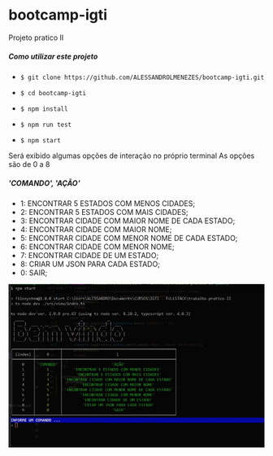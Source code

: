 # bootcamp-igti

Projeto pratico II

##### Como utilizar este projeto

- `$ git clone https://github.com/ALESSANDROLMENEZES/bootcamp-igti.git`

- `$ cd bootcamp-igti`

- `$ npm install`

- `$ npm run test`

- `$ npm start`

Será exibido algumas opções de interação no próprio terminal
As opções são de 0 a 8

##### 'COMANDO', 'AÇÃO'

- 1: ENCONTRAR 5 ESTADOS COM MENOS CIDADES;
- 2: ENCONTRAR 5 ESTADOS COM MAIS CIDADES;
- 3: ENCONTRAR CIDADE COM MAIOR NOME DE CADA ESTADO;
- 4: ENCONTRAR CIDADE COM MAIOR NOME;
- 5: ENCONTRAR CIDADE COM MENOR NOME DE CADA ESTADO;
- 6: ENCONTRAR CIDADE COM MENOR NOME;
- 7: ENCONTRAR CIDADE DE UM ESTADO;
- 8: CRIAR UM JSON PARA CADA ESTADO;
- 0: SAIR;

[![terminal](./demo.jpg "terminal")](./demo.jpg "terminal")

